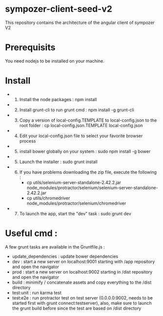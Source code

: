 # sympozer-client-seed-v2
This repository contains the architecture of the angular client of sympozer V2


# Prerequisits

You need nodejs to be installed on your machine.

# Install

* 1) Install the node packages : npm install
* 2) Install grunt-cli to run grunt cmd : npm install -g grunt-cli
* 3) Copy a version of local-config.TEMPLATE to local-config.json to the root folder : cp local-config.json.TEMPLATE  local-config.json
* 4) Edit your local-config.json file to select your favorite browser process
* 5) install bower globally on your system : sudo npm install -g bower
* 5) Launch the installer : sudo grunt install
* 6) If you have problems downloading the zip file, execute the following :
     - cp utils/selenium-server-standalone-2.42.2.jar node_modules/protractor/selenium/selenium-server-standalone-2.42.2.jar
     - cp utils/chromedriver node_modules/protractor/selenium/chromedriver

* 7) To launch the app, start the "dev" task : sudo grunt dev


# Useful cmd :

A few grunt tasks are available in the Gruntfile.js :

* update_dependencies : update bower dependencies
* dev       : start a new server on localhost:9001 starting with /app repository and open the navigator
* prod      : start a new server on localhost:9002 starting in /dist repository and open the navigator
* build     : minimify / concatenate assets and copy everything to the /dist directory
* test:unit : run karma test
* test:e2e  : run protractor test on test server (0.0.0.0:9002, needs to be started first with grunt connect:testserver), also, make sure to launch the grunt build before since the test are based on /dist directory


